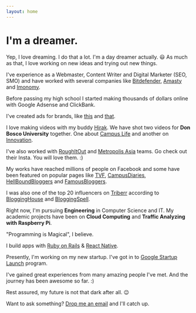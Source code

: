 ```yaml
---
layout: home
---
```

# I'm a dreamer.

Yep, I love dreaming. I do that a lot. I'm a day dreamer actually. &#x1f603;
 As much as that, I love working on new ideas and trying out new things.

I've experience as a Webmaster, Content Writer and Digital Marketer (SEO, SMO) and have worked with several companies like [Bitdefender](http://bitdefender.co.uk/), [Amasty](http://amasty.com/) and [Imonomy](http://imonomy.com/).

Before passing my high school I started making thousands of dollars online with Google Adsense and ClickBank.

I've created ads for brands, like [this](https://www.youtube.com/watch?v=z3c3GyQJVpk) and [that](https://www.youtube.com/watch?v=x2In8M57bdY).

I love making videos with my buddy [Hirak](http://facebook.com/Hirakjsarma/). We have shot two videos for <b>Don Bosco University</b> together. One about [Campus Life](https://www.youtube.com/watch?v=yiQvrTI0l98) and another on [Innovation](https://www.youtube.com/watch?v=yiQvrTI0l98).

I've also worked with [RoughItOut](https://www.instagram.com/roughitout/) and [Metropolis Asia](https://www.instagram.com/metropolisasia/) teams. Go check out their Insta. You will love them. :)

My works have reached millions of people on Facebook and some have been featured on popular pages like [TVF](http://facebook.com/sabqtiyapahai/), [CampusDiaries](https://campusdiaries.com/), [HellBoundBloggers](http://www.hellboundbloggers.com/) and [FamousBloggers](http://famousbloggers.net/).

I was also one of the top 20 influencers on [Triberr](http://triberr.com/) according to [BloggingHouse](http://www.blogginghouse.com/top-100-triberr-bloggers/) and [BloggingSpell](http://www.bloggingspell.com/triberr-marketing-tips/).

Right now, I'm pursuing <b>Engineering</b> in Computer Science and IT. My academic projects have been on <b>Cloud Computing</b> and <b>Traffic Analyzing with Raspberry Pi</b>.

"Programming is Magical", I believe.

I build apps with [Ruby on Rails](http://rubyonrails.org/) & [React Native](http://facebook.github.io/react-native/).

Presently, I'm working on my new startup. I've got in to [Google Startup Launch](https://developers.google.com/startups/) program.

I've gained great experiences from many amazing people I've met. And the journey has been awesome so far. :)

Rest assured, my future is not that dark after all. &#128521;

Want to ask something? [Drop me an email](mailto:avijit@skyhitblog.com) and I'll catch up.

<script>
  (function(i,s,o,g,r,a,m){i['GoogleAnalyticsObject']=r;i[r]=i[r]||function(){
  (i[r].q=i[r].q||[]).push(arguments)},i[r].l=1*new Date();a=s.createElement(o),
  m=s.getElementsByTagName(o)[0];a.async=1;a.src=g;m.parentNode.insertBefore(a,m)
  })(window,document,'script','https://www.google-analytics.com/analytics.js','ga');

  ga('create', 'UA-27697167-2', 'auto');
  ga('send', 'pageview');

</script>
